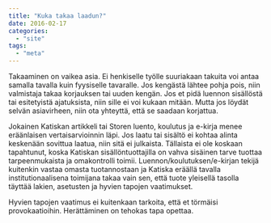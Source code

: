 ```yaml
---
title: "Kuka takaa laadun?"
date: 2016-02-17
categories: 
  - "site"
tags: 
  - "meta"
---
```


Takaaminen on vaikea asia. Ei henkiselle työlle suuriakaan takuita voi antaa samalla tavalla kuin fyysiselle tavaralle. Jos kengästä lähtee pohja pois, niin valmistaja takaa korjauksen tai uuden kengän. Jos et pidä luennon sisällöstä tai esitetyistä ajatuksista, niin sille ei voi kukaan mitään. Mutta jos löydät selvän asiavirheen, niin ota yhteyttä, että se saadaan korjattua.

<!--more-->

Jokainen Katiskan artikkeli tai Storen luento, koulutus ja e-kirja menee eräänlaisen vertaisarvioinnin läpi. Jos laatu tai sisältö ei kohtaa alinta keskenään sovittua laatua, niin sitä ei julkaista. Tällaista ei ole koskaan tapahtunut, koska Katiskan sisällöntuottajilla on vahva sisäinen tarve tuottaa tarpeenmukaista ja omakontrolli toimii. Luennon/koulutuksen/e-kirjan tekijä kuitenkin vastaa omasta tuotannostaan ja Katiska eräällä tavalla institutionaalisena toimijana takaa vain sen, että tuote yleisellä tasolla täyttää lakien, asetusten ja hyvien tapojen vaatimukset.

Hyvien tapojen vaatimus ei kuitenkaan tarkoita, että et törmäisi provokaatioihin. Herättäminen on tehokas tapa opettaa.
